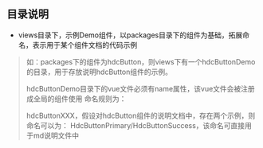 ## 目录说明

- views目录下，示例Demo组件，以packages目录下的组件为基础，拓展命名，表示用于某个组件文档的代码示例

>如：packages下的组件为hdcButton，则views下有一个hdcButtonDemo的目录，用于存放说明hdcButton组件的示例。
>
>hdcButtonDemo目录下的vue文件必须有name属性，该vue文件会被注册成全局的组件使用
>命名规则为：
>
>hdcButtonXXX，假设对hdcButton组件的说明文档中，存在两个示例，则命名可以为：
>HdcButtonPrimary/HdcButtonSuccess，该命名可直接用于md说明文件中
>


